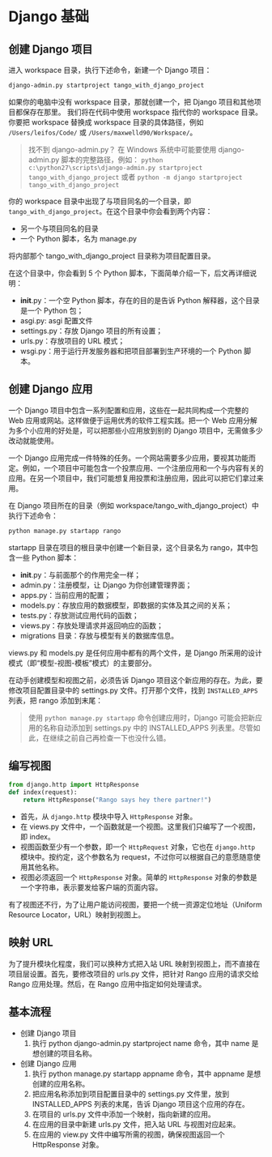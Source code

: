 # Django 基础

## 创建 Django 项目

进入 workspace 目录，执行下述命令，新建一个 Django 项目：

```bash
django-admin.py startproject tango_with_django_project
```

如果你的电脑中没有 workspace 目录，那就创建一个，把 Django 项目和其他项目都保存在那里。
我们将在代码中使用 workspace 指代你的 workspace 目录。你要把 workspace 替换成 workspace 目录的具体路径，例如 `/Users/leifos/Code/` 或 `/Users/maxwelld90/Workspace/`。

> 找不到 django-admin.py？
> 在 Windows 系统中可能要使用 django-admin.py 脚本的完整路径，例如：
> `python c:\python27\scripts\django-admin.py startproject tango_with_django_project`
> 或者
> `python -m django startproject tango_with_django_project`

你的 workspace 目录中出现了与项目同名的一个目录，即 `tango_with_django_project`。在这个目录中你会看到两个内容：

- 另一个与项目同名的目录
- 一个 Python 脚本，名为 manage.py

将内部那个 tango_with_django_project 目录称为项目配置目录。

在这个目录中，你会看到 5 个 Python 脚本，下面简单介绍一下，后文再详细说明：

- __init__.py：一个空 Python 脚本，存在的目的是告诉 Python 解释器，这个目录是一个 Python 包；
- asgi.py: asgi 配置文件
- settings.py：存放 Django 项目的所有设置；
- urls.py：存放项目的 URL 模式；
- wsgi.py：用于运行开发服务器和把项目部署到生产环境的一个 Python 脚本。

## 创建 Django 应用

一个 Django 项目中包含一系列配置和应用，这些在一起共同构成一个完整的 Web 应用或网站。这样做便于运用优秀的软件工程实践。把一个 Web 应用分解为多个小应用的好处是，可以把那些小应用放到别的 Django 项目中，无需做多少改动就能使用。

一个 Django 应用完成一件特殊的任务。一个网站需要多少应用，要视其功能而定。例如，一个项目中可能包含一个投票应用、一个注册应用和一个与内容有关的应用。在另一个项目中，我们可能想复用投票和注册应用，因此可以把它们拿过来用。

在 Django 项目所在的目录（例如 workspace/tango_with_django_project）中执行下述命令：

```bash
python manage.py startapp rango
```

startapp 目录在项目的根目录中创建一个新目录，这个目录名为 rango，其中包含一些 Python 脚本：

- __init__.py：与前面那个的作用完全一样；
- admin.py：注册模型，让 Django 为你创建管理界面；
- apps.py：当前应用的配置；
- models.py：存放应用的数据模型，即数据的实体及其之间的关系；
- tests.py：存放测试应用代码的函数；
- views.py：存放处理请求并返回响应的函数；
- migrations 目录：存放与模型有关的数据库信息。

views.py 和 models.py 是任何应用中都有的两个文件，是 Django 所采用的设计模式（即“模型-视图-模板”模式）的主要部分。

在动手创建模型和视图之前，必须告诉 Django 项目这个新应用的存在。为此，要修改项目配置目录中的 settings.py 文件。打开那个文件，找到 `INSTALLED_APPS` 列表，把 rango 添加到末尾：

> 使用 `python manage.py startapp` 命令创建应用时，Django 可能会把新应用的名称自动添加到 settings.py 中的 INSTALLED_APPS 列表里。尽管如此，在继续之前自己再检查一下也没什么错。

## 编写视图

```python
from django.http import HttpResponse
def index(request):
    return HttpResponse("Rango says hey there partner!")
```

- 首先，从 `django.http` 模块中导入 `HttpResponse` 对象。
- 在 views.py 文件中，一个函数就是一个视图。这里我们只编写了一个视图，即 index。
- 视图函数至少有一个参数，即一个 `HttpRequest` 对象，它也在 `django.http` 模块中。按约定，这个参数名为 request，不过你可以根据自己的意愿随意使用其他名称。
- 视图必须返回一个 `HttpResponse` 对象。简单的 `HttpResponse` 对象的参数是一个字符串，表示要发给客户端的页面内容。

有了视图还不行，为了让用户能访问视图，要把一个统一资源定位地址（Uniform Resource Locator，URL）映射到视图上。

## 映射 URL

为了提升模块化程度，我们可以换种方式把入站 URL 映射到视图上，而不直接在项目层设置。首先，要修改项目的 urls.py 文件，把针对 Rango 应用的请求交给 Rango 应用处理。然后，在 Rango 应用中指定如何处理请求。

## 基本流程

- 创建 Django 项目
    1. 执行 python django-admin.py startproject name 命令，其中 name 是想创建的项目名称。
- 创建 Django 应用
    1. 执行 python manage.py startapp appname 命令，其中 appname 是想创建的应用名称。
    2. 把应用名称添加到项目配置目录中的 settings.py 文件里，放到 INSTALLED_APPS 列表的末尾，告诉 Django 项目这个应用的存在。
    3. 在项目的 urls.py 文件中添加一个映射，指向新建的应用。
    4. 在应用的目录中新建 urls.py 文件，把入站 URL 与视图对应起来。
    5. 在应用的 view.py 文件中编写所需的视图，确保视图返回一个 HttpResponse 对象。
